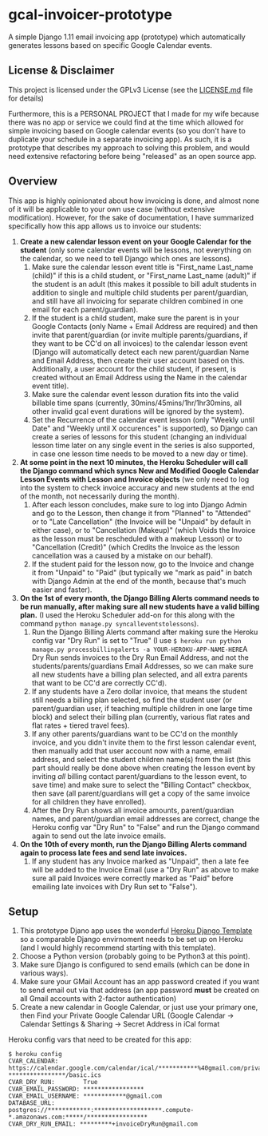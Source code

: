 # gcal-invoicer-prototype

A simple Django 1.11 email invoicing app (prototype) which automatically generates lessons based on specific Google Calendar events.

## License & Disclaimer

This project is licensed under the GPLv3 License (see the [LICENSE.md](LICENSE.md) file for details)

Furthermore, this is a PERSONAL PROJECT that I made for my wife because there was no app or service we could find at the time which allowed for simple invoicing based on Google calendar events (so you don't have to duplicate your schedule in a separate invoicing app). As such, it is a prototype that describes my approach to solving this problem, and would need extensive refactoring before being "released" as an open source app.

## Overview

This app is highly opinionated about how invoicing is done, and almost none of it will be applicable to your own use case (without extensive modification). However, for the sake of documentation, I have summarized specifically how this app allows us to invoice our students:

1. **Create a new calendar lesson event on your Google Calendar for the student** (only some calendar events will be lessons, not everything on the calendar, so we need to tell Django which ones are lessons).
   1. Make sure the calendar lesson event title is "First_name Last_name (child)" if this is a child student, or "First_name Last_name (adult)" if the student is an adult (this makes it possible to bill adult students in addition to single and multiple child students per parent/guardian, and still have all invoicing for separate children combined in one email for each parent/guardian).
   2. If the student is a child student, make sure the parent is in your Google Contacts (only Name + Email Address are required) and then invite that parent/guardian (or invite multiple parents/guardians, if they want to be CC'd on all invoices) to the calendar lesson event (Django will automatically detect each new parent/guardian Name and Email Address, then create their user account based on this. Additionally, a user account for the child student, if present, is created without an Email Address using the Name in the calendar event title).
   3. Make sure the calendar event lesson duration fits into the valid billable time spans (currently, 30mins/45mins/1hr/1hr30mins, all other invalid gcal event durations will be ignored by the system).
   4. Set the Recurrence of the calendar event lesson (only "Weekly until Date" and "Weekly until X occurences" is supported), so Django can create a series of lessons for this student (changing an individual lesson time later on any single event in the series is also supported, in case one lesson time needs to be moved to a new day or time).
2. **At some point in the next 10 minutes, the Heroku Scheduler will call the Django command which syncs New and Modified Google Calendar Lesson Events with Lesson and Invoice objects** (we only need to log into the system to check invoice accuracy and new students at the end of the month, not necessarily during the month).
   1. After each lesson concludes, make sure to log into Django Admin and go to the Lesson, then change it from "Planned" to "Attended" or to "Late Cancellation" (the Invoice will be "Unpaid" by default in either case), or to "Cancellation (Makeup)" (which Voids the Invoice as the lesson must be rescheduled with a makeup Lesson) or to "Cancellation (Credit)" (which Credits the Invoice as the lesson cancellation was a caused by a mistake on our behalf).
   2. If the student paid for the lesson now, go to the Invoice and change it from "Unpaid" to "Paid" (but typically we "mark as paid" in batch with Django Admin at the end of the month, because that's much easier and faster).
3. **On the 1st of every month, the Django Billing Alerts command needs to be run manually, after making sure all new students have a valid billing plan.** (I used the Heroku Scheduler add-on for this along with the command ```python manage.py syncalleventstolessons```).
   1. Run the Django Billing Alerts command after making sure the Heroku config var "Dry Run" is set to "True" (I use ```$ heroku run python manage.py processbillingalerts -a YOUR-HEROKU-APP-NAME-HERE```A Dry Run sends invoices to the Dry Run Email Address, and not the students/parents/guardians Email Addresses, so we can make sure all new students have a billing plan selected, and all extra parents that want to be CC'd are correctly CC'd).
   2. If any students have a Zero dollar invoice, that means the student still needs a billing plan selected, so find the student user (or parent/guardian user, if teaching multiple children in one large time block) and select their billing plan (currently, various flat rates and flat rates + tiered travel fees).
   3. If any other parents/guardians want to be CC'd on the monthly invoice, and you didn't invite them to the first lesson calendar event, then manually add that user account now with a name, email address, and select the student children name(s) from the list (this part should really be done above when creating the lesson event by inviting *all* billing contact parent/guardians to the lesson event, to save time) and make sure to select the "Billing Contact" checkbox, then save (all parent/guardians will get a copy of the same invoice for all children they have enrolled).
   4. After the Dry Run shows all invoice amounts, parent/guardian names, and parent/guardian email addresses are correct, change the Heroku config var "Dry Run" to "False" and run the Django command again to send out the late invoice emails.
4. **On the 10th of every month, run the Django Billing Alerts command again to process late fees and send late invoices.**
   1. If any student has any Invoice marked as "Unpaid", then a late fee will be added to the Invoice Email (use a "Dry Run" as above to make sure all paid Invoices were correctly marked as "Paid" before emailing late invoices with Dry Run set to "False").

## Setup

1. This prototype Djano app uses the wonderful [Heroku Django Template](https://github.com/heroku/heroku-django-template) so a comparable Django envirnoment needs to be set up on Heroku (and I would highly recommend starting with this template).
2. Choose a Python version (probably going to be Python3 at this point).
3. Make sure Django is configured to send emails (which can be done in various ways).
4. Make sure your GMail Account has an app password created if you want to send email out via that address (an app password **must** be created on all Gmail accounts with 2-factor authentication)
4. Create a new calendar in Google Calendar, or just use your primary one, then Find your Private Google Calendar URL (Google Calendar -> Calendar Settings & Sharing -> Secret Address in iCal format

Heroku config vars that need to be created for this app:

```term
$ heroku config
CVAR_CALENDAR:       https://calendar.google.com/calendar/ical/***********%40gmail.com/private-****************/basic.ics
CVAR_DRY_RUN:        True
CVAR_EMAIL_PASSWORD: *****************
CVAR_EMAIL_USERNAME: ************@gmail.com
DATABASE_URL:      postgres://************:*******************.compute-*.amazonaws.com:*****/*****************
CVAR_DRY_RUN_EMAIL: *********+invoiceDryRun@gmail.com
```
